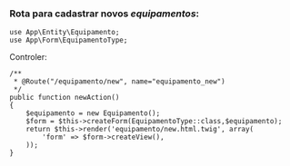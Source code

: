 ### Rota para cadastrar novos *equipamentos*:

    use App\Entity\Equipamento; 
    use App\Form\EquipamentoType; 

Controler:
    
    /**
     * @Route("/equipamento/new", name="equipamento_new")
     */
    public function newAction()
    {
        $equipamento = new Equipamento();
        $form = $this->createForm(EquipamentoType::class,$equipamento);
        return $this->render('equipamento/new.html.twig', array(
            'form' => $form->createView(),
        ));
    }
